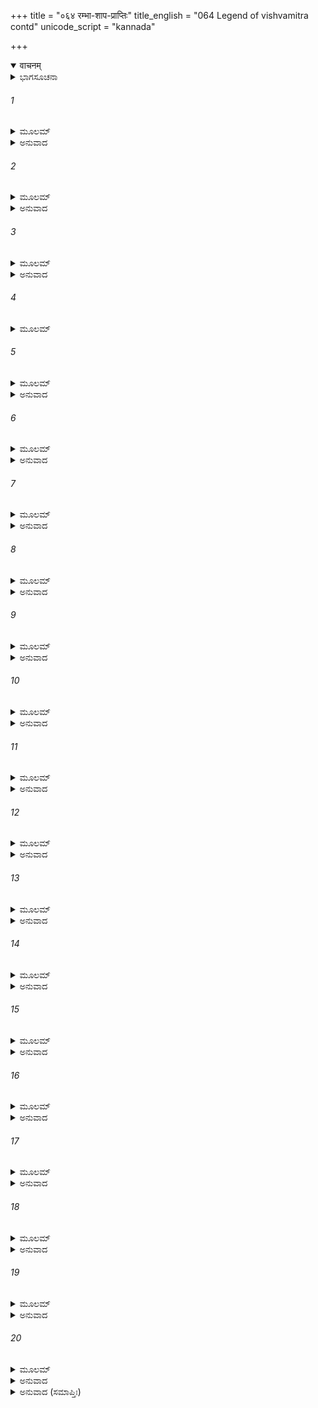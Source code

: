 +++
title = "०६४ रम्भा-शाप-प्राप्तिः"
title_english = "064 Legend of vishvamitra contd"
unicode_script = "kannada"

+++
<details open><summary>वाचनम्</summary>

<div class="audioEmbed"  caption="श्रीराम-हरिसीताराममूर्ति-घनपाठिभ्यां वचनम्" src="https://archive.org/download/Ramayana-recitation-Sriram-harisItArAmamUrti-Ghanapaati-v2/Kanda_1/Kanda_1_BK-064-Rambhayaha_Shapa_Prapthihi.mp3"></div>
</details>



<details><summary>ಭಾಗಸೂಚನಾ</summary>

ವಿಶ್ವಾಮಿತ್ರರು ರಂಭೆಗೆ ಶಾಪಕೊಟ್ಟು ಪುನಃ ಘೋರ ತಪಸ್ಸಿನ ದೀಕ್ಷೆಯನ್ನು ಕೈಗೊಂಡರು
</details>

###### 1


<details><summary>ಮೂಲಮ್</summary>

ಸುರಕಾರ್ಯಮಿದಂ ರಂಭೇ ಕರ್ತವ್ಯಂ ಸುಮಹತ್ತ್ವಯಾ ।  
ಲೋಭನಂ ಕೌಶಿಕಸ್ಯೇಹ ಕಾಮಮೋಹಸಮನ್ವಿತಮ್ ॥
</details>

<details><summary>ಅನುವಾದ</summary>

(ಇಂದ್ರನು ಹೇಳಿದನು-) ರಂಭೇ! ದೇವತೆಗಳ ಒಂದು ಬಹುದೊಡ್ಡ ಕಾರ್ಯ ಎದುರಾಗಿದೆ. ಇದನ್ನು ನೀನು ಪೂರ್ಣಗೊಳಿಸಬೇಕಾಗಿದೆ. ನೀನು ಮಹರ್ಷಿ ವಿಶ್ವಾಮಿತ್ರರನ್ನು ಕಾಮಮೋಹಿತವಾಗುವಂತೆ ಮರುಳುಗೊಳಿಸು.॥1॥
</details>

###### 2


<details><summary>ಮೂಲಮ್</summary>

ತಥೋಕ್ತಾ ಸಾಪ್ಸರಾ ರಾಮ ಸಹಸ್ರಾಕ್ಷೇಣ ಧೀಮತಾ ।  
ವ್ರೀಡಿತಾ ಪ್ರಾಂಜಲಿರ್ವಾಕ್ಷ್ಯ ಪ್ರತ್ಯುವಾಚ ಸುರೇಶ್ವರಮ್ ॥
</details>

<details><summary>ಅನುವಾದ</summary>

ಶ್ರೀರಾಮಾ! ಬುದ್ಧಿವಂತ ಇಂದ್ರನು ಹೀಗೆ ಹೇಳಿದಾಗ ಆ ಅಪ್ಸರೆಯು ನಾಚಿಕೊಂಡು ಕೈಮುಗಿದು ದೇವೇಂದ್ರನಲ್ಲಿ ಇಂತೆಂದಳು.॥2॥
</details>

###### 3


<details><summary>ಮೂಲಮ್</summary>

ಅಯಂ ಸುರಪತೇ ಘೋರೇ ವಿಶ್ವಾಮಿತ್ರೋ ಮಹಾಮುನಿಃ ।  
ಕ್ರೋಧಮುತ್ಸ್ರಕ್ಷ್ಯತೇ ಘೋರಂ ಮಯಿ ದೇವ ನ ಸಂಶಯಃ ॥
</details>

<details><summary>ಅನುವಾದ</summary>

ಸುರಪತಿಯೇ! ಈ ಮಹಾಮುನಿ ವಿಶ್ವಾಮಿತ್ರರು ಬಹಳ ಭಯಂಕರರಾಗಿದ್ದಾರೆ. ದೇವ! ಇವರು ನನ್ನ ಮೇಲೆ ಭಯಾನಕ ಕ್ರೋಧವನ್ನು ಪ್ರಯೋಗಿಸುವರು, ಇದರಲ್ಲಿ ಸಂಶಯವೇ ಇಲ್ಲ.॥3॥
</details>

###### 4


<details><summary>ಮೂಲಮ್</summary>

ತತೋ ಹಿ ಮೇ ಭಯಂ ದೇವ ಪ್ರಸಾದಂ ಕರ್ತುಮರ್ಹಸಿ ।  
ಏವಮುಕ್ತಸ್ತಯಾ ರಾಮ ಸಭಯಂ ಭೀತಯಾ ತದಾ ॥
</details>

###### 5


<details><summary>ಮೂಲಮ್</summary>

ತಾಮುವಾಚ ಸಹಸ್ರಾಕ್ಷೋ ವೇಪಮಾನಾಂ ಕೃತಾಂಜಲಿಮ್ ।  
ಮಾ ಭೈಷೀ ರಂಭೇ ಭದ್ರಂ ತೇ ಕುರುಷ್ವ ಮಮ ಶಾಸನಮ್ ॥
</details>

<details><summary>ಅನುವಾದ</summary>

ಆದ್ದರಿಂದ ದೇವೇಶ್ವರ! ನಾನು ಅವರಿಗೆ ಬಹಳ ಹೆದರುತ್ತೇನೆ. ನೀವು ನನ್ನ ಮೇಲೆ ಕೃಪೆ ಮಾಡಿರಿ. ಶ್ರೀರಾಮಾ! ಹೆದರಿರುವ ರಂಭೆಯು ಹೀಗೆ ಹೇಳಿದಾಗ ಸಹಸ್ರಾಕ್ಷ ಇಂದ್ರನು ಕೈಮುಗಿದು ನಿಂತಿರುವ, ಗಡ-ಗಡನೆ ನಡುಗುತ್ತಿರುವ ರಂಭೆಯಲ್ಲಿ ಹೀಗೆಂದನು - ರಂಭೆಯೇ! ನೀನು ಭಯಪಡಬೇಡ. ನಿನಗೆ ಒಳ್ಳೆಯದಾಗಲಿ. ನೀನು ನನ್ನ ಆಜ್ಞೆಯನ್ನು ಒಪ್ಪಿಕೋ.॥4-5॥
</details>

###### 6


<details><summary>ಮೂಲಮ್</summary>

ಕೋಕಿಲೋ ಹೃದಯಗ್ರಾಹೀ ಮಾಧವೇ ರುಚಿರದ್ರುಮೇ ।  
ಅಹಂ ಕಂದರ್ಪಸಹಿತಃ ಸ್ಥಾಸ್ಯಾಮಿ ತವ ಪಾರ್ಶ್ವತಃ ॥
</details>

<details><summary>ಅನುವಾದ</summary>

ವಸಂತ ಋತುವಿನಲ್ಲಿ ಪ್ರತಿಯೊಂದು ವೃಕ್ಷಗಳು ನವ ಪಲ್ಲವಗಳಿಂದ ಪರಮ ಸುಂದರವಾಗಿ ಶೋಭಿಸುತ್ತಿರುವಾಗ, ತನ್ನ ಮಧುರ ಕೂಜನದಿಂದ ಎಲ್ಲರ ಹೃದಯಗಳನ್ನು ಸೆಳೆಯುವ ಕೋಗಿಲೆ ಮತ್ತು ಮನ್ಮಥನೊಂದಿಗೆ ನಾನೂ ನಿನ್ನ ಬಳಿ ಇರುವೆನು.॥6॥
</details>

###### 7


<details><summary>ಮೂಲಮ್</summary>

ತ್ವಂ ಹಿ ರೂಪಂ ಬಹುಗುಣಂ ಕೃತ್ವಾ ಪರಮಭಾಸ್ವರಮ್ ।  
ತಮೃಷಿಂ ಕೌಶಿಕಂ ಭದ್ರೇ ಭೇದಯಸ್ವ ತಪಸ್ವಿನಮ್ ॥
</details>

<details><summary>ಅನುವಾದ</summary>

ಮಂಗಳಾಂಗಿಯೇ! ನೀನು ನಿನ್ನ ಪರಮಕಾಂತಿಯುಕ್ತ ರೂಪವನ್ನು, ಹಾವ-ಭಾವವೇ ಮೊದಲಾದ ವಿವಿಧ ಗುಣಗಳಿಂದ ಸಂಪನ್ನಗೊಳಿಸಿ, ಅದರಿಂದ ವಿಶ್ವಾಮಿತ್ರ ಮುನಿಯನ್ನು ತಪಸ್ಸಿನಿಂದ ವಿಚಲಿತಗೊಳಿಸು.॥7॥
</details>

###### 8


<details><summary>ಮೂಲಮ್</summary>

ಸಾ ಶ್ರುತ್ವಾ ವಚನಂ ತಸ್ಯ ಕೃತ್ವಾ ರೂಪಮನುತ್ತಮಮ್ ।  
ಲೋಭಯಾಮಾಸ ಲಲಿತಾ ವಿಶ್ವಾಮಿತ್ರಂ ಶುಚಿಸ್ಮಿತಾ ॥
</details>

<details><summary>ಅನುವಾದ</summary>

ದೇವರಾಜನ ಈ ಮಾತನ್ನು ಕೇಳಿ ಆ ಮಧುರ ಮುಗುಳ್ನಗೆಯುಳ್ಳ ಸುಂದರೀ ಅಪ್ಸರೆಯು ಪರಮೋತ್ತಮ ರೂಪವನ್ನಾಂತು ವಿಶ್ವಾಮಿತ್ರನನ್ನು ಮರುಳುಗೊಳಿಸ ತೊಡಗಿದಳು.॥8॥
</details>

###### 9


<details><summary>ಮೂಲಮ್</summary>

ಕೋಕಿಲಸ್ಯ ತು ಶುಶ್ರಾವವಲ್ಗು ವ್ಯಾಹರತಃ ಸ್ವನಮ್ ।  
ಸಂಪ್ರಹೃಷ್ಟೇನ ಮನಸಾ ಸ ಚೈನಾಮವೈಕ್ಷತ ॥
</details>

<details><summary>ಅನುವಾದ</summary>

ವಿಶ್ವಾಮಿತ್ರರು ಕೋಗಿಲೆಯ ಮಧುರ ಕೂಜನವನ್ನು ಕೇಳಿದರು. ಪ್ರಸನ್ನಚಿತ್ತರಾದ ಅವರು ಅತ್ತಕಡೆ ನೋಡಿದಾಗ ಎದುರಿಗೆ ನಿಂತಿರುವ ರಂಭೆಯು ಕಂಡುಬಂದಳು.॥9॥
</details>

###### 10


<details><summary>ಮೂಲಮ್</summary>

ಅಥ ತಸ್ಯ ಚ ಶಬ್ದೇನ ಗೀತೇನಾಪ್ರತಿಮೇನ ಚ ।  
ದರ್ಶನೇನ ಚ ರಂಭಾಯಾ ಮುನಿಃ ಸಂದೇಹಮಾಗತಃ ॥
</details>

<details><summary>ಅನುವಾದ</summary>

ಕೋಗಿಲೆಯ ಕಲರವ, ವಸಂತನ ವೈಭವ, ಪ್ರತ್ಯಕ್ಷವಾಗಿ ಕಣ್ಮುಂದೆ ಇರುವ ರಂಭೆಯ ಅನುಪಮವಾದ ಸಂಗೀತದಿಂದ ಮುನಿಯ ಮನಸ್ಸಿನಲ್ಲಿ ಸಂದೇಹ ಉಂಟಾಯಿತು.॥10॥
</details>

###### 11


<details><summary>ಮೂಲಮ್</summary>

ಸಹಸ್ರಾಕ್ಷಸ್ಯ ತತ್ಸರ್ವಂ ವಿಜ್ಞಾಯ ಮುನಿಪುಂಗವಃ ।  
ರಂಭಾಂ ಕ್ರೋಧಸಮಾವಿಷ್ಟಃ ಶಶಾಪ ಕುಶಿಕಾತ್ಮಜಃ ॥
</details>

<details><summary>ಅನುವಾದ</summary>

ಇದೆಲ್ಲವೂ ದೇವೇಂದ್ರನ ಕುತಂತ್ರವೆಂದು ಅವರು ತಿಳಿದುಕೊಂಡರು. ಮತ್ತೆ ಮುನಿವರ ವಿಶ್ವಾಮಿತ್ರರು ಕ್ರೋಧಗೊಂಡು ರಂಭೆಗೆ ಶಾಪಕೊಡುತ್ತಾ ಹೇಳಿದರು.॥11॥
</details>

###### 12


<details><summary>ಮೂಲಮ್</summary>

ಯನ್ಮಾಂ ಲೋಭಯಸೇ ರಂಭೇ ಕಾಮಕ್ರೋಧಜಯೈಷಿಣಮ್ ।  
ದಶ ವರ್ಷಸಹಸ್ರಾಣಿ ಶೈಲೀ ಸ್ಥಾಸ್ಯಸಿ ದುರ್ಭಗೇ ॥
</details>

<details><summary>ಅನುವಾದ</summary>

ದುರ್ಭಗೇ ರಂಭೇ! ನಾನು ಕಾಮ ಮತ್ತು ಕ್ರೋಧದ ಮೇಲೆ ವಿಜಯವನ್ನು ಪಡೆಯಲು ಬಯಸುತ್ತೇನೆ ಹಾಗೂ ನೀನು ಬಂದು ನನ್ನನ್ನು ಮರಳುಗೊಳಿಸುತ್ತಿರುವೆ. ಆದ್ದರಿಂದ ಈ ಅಪರಾಧದಿಂದಾಗಿ ನೀನು ಹತ್ತು ಸಾವಿರ ವರ್ಷಗಳವರೆಗೆ ಕಲ್ಲಿನ ಪ್ರತಿಮೆಯಾಗಿ ನಿಂತಿರುವೆ.॥12॥
</details>

###### 13


<details><summary>ಮೂಲಮ್</summary>

ಬ್ರಾಹ್ಮಣಃ ಸುಮಹಾತೇಜಾಸ್ತಪೋಬಲಸಮನ್ವಿತಃ ।  
ಉದ್ಧರಿಷ್ಯತಿ ರಂಭೇ ತ್ವಾಂ ಮತ್ಕ್ರೋಧಕಲುಷೀಕೃತಾಮ್ ॥
</details>

<details><summary>ಅನುವಾದ</summary>

ರಂಭೆ ಶಾಪದ ಅವಧಿ ಪೂರ್ಣಗೊಂಡಾಗ ಓರ್ವ ಮಹಾತ್ಮ ತೇಜಸ್ವೀ ಮತ್ತು ತಪೋಬಲ ಸಂಪನ್ನ (ಬ್ರಹ್ಮದೇವರ ಪುತ್ರ ವಸಿಷ್ಠರು) ಬ್ರಾಹ್ಮಣನು ನನ್ನ ಕ್ರೋಧದಿಂದ ಕಲುಷಿತಳಾದ ನಿನ್ನನ್ನು ಉದ್ಧಾರ ಮಾಡುವರು.॥13॥
</details>

###### 14


<details><summary>ಮೂಲಮ್</summary>

ಏವಮುಕ್ತ್ವಾ ಮಹಾತೇಜಾ ವಿಶ್ವಾಮಿತ್ರೋಮಹಾಮುನಿಃ ।  
ಅಶಕ್ನುವನ್ಧಾರಯಿತುಂ ಕೋಪಂ ಸಂತಾಪಮಾತ್ಮನಃ ॥
</details>

<details><summary>ಅನುವಾದ</summary>

ಹೀಗೆ ಹೇಳಿ ಮಹಾತೇಜಸ್ವೀ ಮಹಾಮುನಿ ವಿಶ್ವಾಮಿತ್ರರು ತನ್ನ ಕ್ರೋಧವನ್ನು ತಡೆಯಲಾಗದಿದ್ದರಿಂದ ಮನಸ್ಸಿನಲ್ಲೇ ಸಂತಪ್ತರಾದರು.॥14॥
</details>

###### 15


<details><summary>ಮೂಲಮ್</summary>

ತಸ್ಯ ಶಾಪೇನ ಮಹತಾ ರಂಭಾ ಶೈಲೀ ತದಾಭವತ್ ।  
ವಚಃ ಶ್ರುತ್ವಾ ಚ ಕಂದರ್ಪೋ ಮಹರ್ಷೇಃ ಸ ಚ ನಿರ್ಗತಃ ॥
</details>

<details><summary>ಅನುವಾದ</summary>

ಮುನಿಯ ಶಾಪದಿಂದ ರಂಭೆಯು ತಕ್ಷಣ ಕಲ್ಲಿನ ಮೂರ್ತಿಯಾಗಿಬಿಟ್ಟಳು. ಮಹರ್ಷಿಯ ಆ ಶಾಪಯುಕ್ತ ವಚನವನ್ನು ಕೇಳಿ ಕಂದರ್ಪ ಮತ್ತು ಇಂದ್ರನು ಅಲ್ಲಿಂದ ಕಾಲು ಕಿತ್ತರು.॥15॥
</details>

###### 16


<details><summary>ಮೂಲಮ್</summary>

ಕೋಪೇನ ಚ ಮಹಾತೇಜಾಸ್ತಪೋಽಪಹರಣೇ ಕೃತೇ ।  
ಇಂದ್ರಿಯೈರಜಿತೈ ರಾಮ ನ ಲೇಭೇ ಶಾಂತಿಮಾತ್ಮನಃ ॥
</details>

<details><summary>ಅನುವಾದ</summary>

ಶ್ರೀರಾಮಾ! ಕ್ರೋಧದಿಂದ ತಪಸ್ಸಿನ ಕ್ಷಯವಾಯಿತು ಮತ್ತು ಇಂದ್ರಿಯಗಳು ಇನ್ನೂ ಹತೋಟಿಗೆ ಬರಲಿಲ್ಲ. ಹೀಗೆ ವಿಚಾರ ಮಾಡಿ ಆ ಮಹಾತೇಜಸ್ವೀ ಮುನಿಯ ಚಿತ್ತಕ್ಕೆ ಶಾಂತಿ ಸಿಗದೇಹೋಯಿತು.॥16॥
</details>

###### 17


<details><summary>ಮೂಲಮ್</summary>

ಬಭೂವಾಸ್ಯ ಮನಶ್ಚಿಂತಾ ತಪೋಽಪಹರಣೇ ಕೃತೇ ।  
ನೈವಂ ಕ್ರೋಧಂ ಗಮಿಷ್ಯಾಮಿ ನ ಚ ವಕ್ಷ್ಯೇ ಕಥಂಚನ ॥
</details>

<details><summary>ಅನುವಾದ</summary>

ತಪಸ್ಸು ಅಪಹರಣವಾದಾಗ ಅವರ ಮನಸ್ಸಿನಲ್ಲಿ ‘ಈಗಿನಿಂದ ಕ್ರೋಧವನ್ನು ಮಾಡಲಾರೆ ಮತ್ತು ಯಾವುದೇ ಸ್ಥಿತಿಯಲ್ಲೂ ಮನಸ್ಸಿನ ಸಂಯಮ ಕಳೆದುಕೊಳ್ಳುವುದಿಲ್ಲ.’ ಎಂಬ ವಿಚಾರ ಉಂಟಾಯಿತು.॥17॥
</details>

###### 18


<details><summary>ಮೂಲಮ್</summary>

ಅಥವಾ ನೋಚ್ಛ್ವಸಿಷ್ಯಾಮಿ ಸಂವತ್ಸರಶತಾನ್ಯಪಿ ।  
ಅಹಂ ಹಿ ಶೋಷಯಿಷ್ಯಾಮಿ ಆತ್ಮಾನಂ ವಿಜಿತೇಂದ್ರಿಯಃ ॥
</details>

<details><summary>ಅನುವಾದ</summary>

ಸಾವಿರ ವರ್ಷಗಳವರೆಗೆ ನಾನು ಶ್ವಾಸವನ್ನೇ ತೆಗೆದುಕೊಳ್ಳುವುದಿಲ್ಲ. ಇಂದ್ರಿಯಗಳನ್ನು ಜಯಿಸಿ ಶರೀರವನ್ನು ಮೋಹ ಮುಕ್ತವಾಗಿ ಒಣಗಿಸುತ್ತೇನೆ.॥18॥
</details>

###### 19


<details><summary>ಮೂಲಮ್</summary>

ತಾವದ್ಯಾವದ್ಧಿ ಮೇ ಪ್ರಾಪ್ತಂ ಬ್ರಾಹ್ಮಣ್ಯಂ ತಪಸಾರ್ಜಿತಮ್ ।  
ಅನುಚ್ಛ್ವಸನ್ನಭುಂಜಾನಸ್ತಿಷ್ಠೇಯಂ ಶಾಶ್ವತೀಃ ಸಮಾಃ ॥
</details>

<details><summary>ಅನುವಾದ</summary>

ನನ್ನ ತಪಸ್ಸಿನಿಂದ ಗಳಿಸಿದ ಬ್ರಾಹ್ಮಣತ್ವವು ನನಗೆ ಪ್ರಾಪ್ತವಾಗುವ ತನಕ, ಬೇಕಾದರೂ ಅನಂತ ವರ್ಷ ಕಳೆದುಹೋದರೂ ನಾನು ಏನನ್ನೂ ತಿನ್ನದೆ, ಕುಡಿಯದೆ, ಉಸಿರನ್ನೂ ತೆಗೆದುಕೊಳ್ಳಲಾರೆ.॥19॥
</details>

###### 20


<details><summary>ಮೂಲಮ್</summary>

ನ ಹಿ ಮೇ ತಪ್ಯಮಾನಸ್ಯ ಕ್ಷಯಂ ಯಾಸ್ಯಂತಿ ಮೂರ್ತಯಃ ।  
ಏವಂ ವರ್ಷಸಹಸ್ರಸ್ಯ ದೀಕ್ಷಾಂ ಸ ಮುನಿಪುಂಗವಃ ।  
ಚಕಾರಾಪ್ರತಿಮಾಂ ಲೋಕೇ ಪ್ರತಿಜ್ಞಾಂ ರಘುನಂದನ ॥
</details>

<details><summary>ಅನುವಾದ</summary>

‘ತಪಸ್ಸನ್ನು ಮಾಡುತ್ತಿರುವಾಗ ನನ್ನ ಶರೀರದ ಅವಯವಗಳು ಎಂದಿಗೂ ನಾಶವಾಗಲಾರದು’ ರಘುನಂದನ! ಹೀಗೆ ನಿಶ್ಚಯಿಸಿ ಮುನಿವರ ವಿಶ್ವಾಮಿತ್ರರು ಪುನಃ ಒಂದು ಸಾವಿರ ವರ್ಷಗಳವರೆಗೆ ತಪಸ್ಸು ಮಾಡಲಿಕ್ಕಾಗಿ ದೀಕ್ಷೆಯನ್ನು ಕೈಗೊಂಡರು. ಅವರು ಮಾಡಿದ ಪ್ರತಿಜ್ಞೆಗೆ ಈ ಪ್ರಪಂಚದಲ್ಲಿ ತುಲನೆಯೇ ಇಲ್ಲ.॥20॥
</details>

<details><summary>ಅನುವಾದ (ಸಮಾಪ್ತಿಃ)</summary>

ವಾಲ್ಮೀಕಿ ವಿರಚಿತ ಆರ್ಷ ರಾಮಾಯಣ ಆದಿಕಾವ್ಯದ ಬಾಲಕಾಂಡದಲ್ಲಿ ಅರವತ್ತನಾಲ್ಕನೆಯ ಸರ್ಗ ಪೂರ್ಣವಾಯಿತು.॥64॥
</details>
